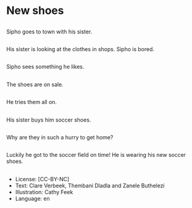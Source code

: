 # New shoes

##
Sipho goes to town with
his sister.

##
His sister is looking at
the clothes in shops.
Sipho is bored.

##
Sipho sees something
he likes.

##
The shoes are on sale.

##
He tries them all on.

##
His sister buys him
soccer shoes.

##
Why are they in such a
hurry to get home?

##
Luckily he got to the
soccer field on time! He
is wearing his new
soccer shoes.

##
* License: [CC-BY-NC]
* Text: Clare Verbeek, Thembani Dladla and Zanele Buthelezi
* Illustration: Cathy Feek
* Language: en
